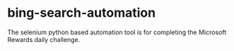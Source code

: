 # bing-search-automation
The selenium python based automation tool is for completing the Microsoft Rewards daily challenge.
